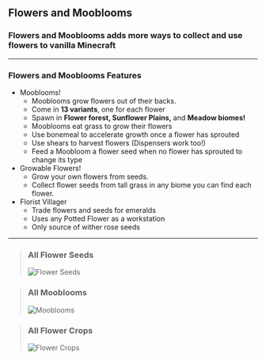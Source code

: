 ## Flowers and Mooblooms

### Flowers and Mooblooms adds more ways to collect and use flowers to vanilla Minecraft

---

### Flowers and Mooblooms Features
- Mooblooms!
  - Mooblooms grow flowers out of their backs.
  - Come in **13 variants**, one for each flower
  - Spawn in **Flower forest, Sunflower Plains,** and **Meadow biomes!**
  - Mooblooms eat grass to grow their flowers
  - Use bonemeal to accelerate growth once a flower has sprouted
  - Use shears to harvest flowers (Dispensers work too!)
  - Feed a Moobloom a flower seed when no flower has sprouted to change its type
- Growable Flowers!
  - Grow your own flowers from seeds.
  - Collect flower seeds from tall grass in any biome you can find each flower. 
- Florist Villager
  - Trade flowers and seeds for emeralds
  - Uses any Potted Flower as a workstation
  - Only source of wither rose seeds

---
> ### All Flower Seeds
> ![Flower Seeds](https://i.imgur.com/L5V0K3F.png)

> ### All Mooblooms 
> ![Mooblooms](https://i.imgur.com/VT73kzx.png)

> ### All Flower Crops 
> ![Flower Crops](https://i.imgur.com/SK4tlIo.png)


